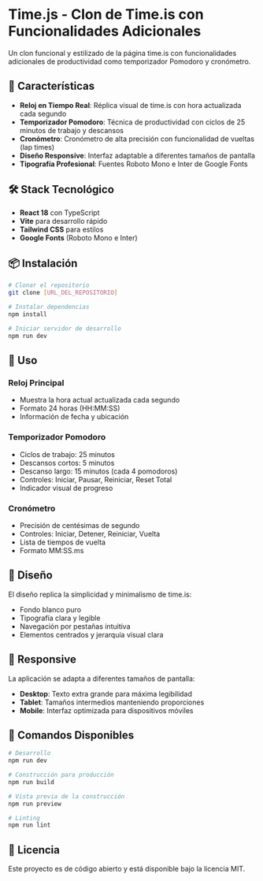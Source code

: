 # Time.js - Clon de Time.is con Funcionalidades Adicionales

Un clon funcional y estilizado de la página time.is con funcionalidades adicionales de productividad como temporizador Pomodoro y cronómetro.

## 🚀 Características

- **Reloj en Tiempo Real**: Réplica visual de time.is con hora actualizada cada segundo
- **Temporizador Pomodoro**: Técnica de productividad con ciclos de 25 minutos de trabajo y descansos
- **Cronómetro**: Cronómetro de alta precisión con funcionalidad de vueltas (lap times)
- **Diseño Responsive**: Interfaz adaptable a diferentes tamaños de pantalla
- **Tipografía Profesional**: Fuentes Roboto Mono e Inter de Google Fonts

## 🛠️ Stack Tecnológico

- **React 18** con TypeScript
- **Vite** para desarrollo rápido
- **Tailwind CSS** para estilos
- **Google Fonts** (Roboto Mono e Inter)

## 📦 Instalación

```bash
# Clonar el repositorio
git clone [URL_DEL_REPOSITORIO]

# Instalar dependencias
npm install

# Iniciar servidor de desarrollo
npm run dev
```

## 🎯 Uso

### Reloj Principal

- Muestra la hora actual actualizada cada segundo
- Formato 24 horas (HH:MM:SS)
- Información de fecha y ubicación

### Temporizador Pomodoro

- Ciclos de trabajo: 25 minutos
- Descansos cortos: 5 minutos
- Descanso largo: 15 minutos (cada 4 pomodoros)
- Controles: Iniciar, Pausar, Reiniciar, Reset Total
- Indicador visual de progreso

### Cronómetro

- Precisión de centésimas de segundo
- Controles: Iniciar, Detener, Reiniciar, Vuelta
- Lista de tiempos de vuelta
- Formato MM:SS.ms

## 🎨 Diseño

El diseño replica la simplicidad y minimalismo de time.is:

- Fondo blanco puro
- Tipografía clara y legible
- Navegación por pestañas intuitiva
- Elementos centrados y jerarquía visual clara

## 📱 Responsive

La aplicación se adapta a diferentes tamaños de pantalla:

- **Desktop**: Texto extra grande para máxima legibilidad
- **Tablet**: Tamaños intermedios manteniendo proporciones
- **Mobile**: Interfaz optimizada para dispositivos móviles

## 🚀 Comandos Disponibles

```bash
# Desarrollo
npm run dev

# Construcción para producción
npm run build

# Vista previa de la construcción
npm run preview

# Linting
npm run lint
```

## 📄 Licencia

Este proyecto es de código abierto y está disponible bajo la licencia MIT.
